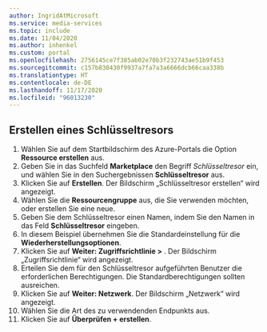 ```yaml
---
author: IngridAtMicrosoft
ms.service: media-services
ms.topic: include
ms.date: 11/04/2020
ms.author: inhenkel
ms.custom: portal
ms.openlocfilehash: 2756145ce7f385ab02e70b3f232743ae51b9f453
ms.sourcegitcommit: c157b830430f9937a7fa7a3a6666dcb66caa338b
ms.translationtype: HT
ms.contentlocale: de-DE
ms.lasthandoff: 11/17/2020
ms.locfileid: "96013230"
---
```

<!--Create a key vault in the portal-->

## <a name="create-a-key-vault"></a>Erstellen eines Schlüsseltresors

1. Wählen Sie auf dem Startbildschirm des Azure-Portals die Option **Ressource erstellen** aus.
1. Geben Sie in das Suchfeld **Marketplace** den Begriff *Schlüsseltresor* ein, und wählen Sie in den Suchergebnissen **Schlüsseltresor** aus.
1. Klicken Sie auf **Erstellen**.  Der Bildschirm „Schlüsseltresor erstellen“ wird angezeigt.
1. Wählen Sie die **Ressourcengruppe** aus, die Sie verwenden möchten, oder erstellen Sie eine neue.
1. Geben Sie dem Schlüsseltresor einen Namen, indem Sie den Namen in das Feld **Schlüsseltresor** eingeben.
1. In diesem Beispiel übernehmen Sie die Standardeinstellung für die **Wiederherstellungsoptionen**.
1. Klicken Sie auf **Weiter: Zugriffsrichtlinie >** . Der Bildschirm „Zugriffsrichtlinie“ wird angezeigt.
1. Erteilen Sie dem für den Schlüsseltresor aufgeführten Benutzer die erforderlichen Berechtigungen.  Die Standardberechtigungen sollten ausreichen.
1. Klicken Sie auf **Weiter: Netzwerk**. Der Bildschirm „Netzwerk“ wird angezeigt.
1. Wählen Sie die Art des zu verwendenden Endpunkts aus.
1. Klicken Sie auf **Überprüfen + erstellen**.
